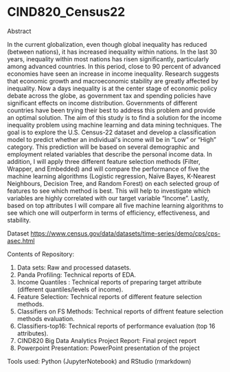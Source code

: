 # CIND820_Census22

Abstract

In the current globalization, even though global inequality has reduced (between nations), it has increased inequality within nations. In the last 30 years, inequality within most nations has risen significantly, particularly among advanced countries. In this period, close to 90 percent of advanced economies have seen an increase in income inequality. Research suggests that economic growth and macroeconomic stability are greatly affected by inequality. Now a days inequality is at the center stage of economic policy debate across the globe, as government tax and spending policies have significant effects on income distribution. Governments of different countries have been trying their best to address this problem and provide an optimal solution. The aim of this study is to find a solution for the income inequality problem using machine learning and data mining techniques. The goal is to explore the U.S. Census-22 dataset and develop a classification model to predict whether an individual's income will be in “Low” or “High” category. This prediction will be based on several demographic and employment related variables that describe the personal income data. 
In addition, I will apply three different feature selection methods (Filter, Wrapper, and Embedded) and will compare the performance of five the machine learning algorithms (Logistic regression, Naïve Bayes, K-Nearest Neighbours, Decision Tree, and Random Forest) on each selected group of features to see which method is best. This will help to investigate which variables are highly correlated with our target variable “Income”. Lastly, based on top attributes I will compare all five machine learning algorithms to see which one will outperform in terms of efficiency, effectiveness, and stability. 

Dataset
https://www.census.gov/data/datasets/time-series/demo/cps/cps-asec.html

Contents of Repository:
1. Data sets: Raw and processed datasets.
2. Panda Profiling: Technical reports of EDA.
3. Income Quantiles : Technical reports of preparing target attribute (different quantiles/levels of income).
4. Feature Selection: Technical reports of different feature selection methods.
5. Classifiers on FS Methods: Technical reports of diffrent feature selection methods evaluation.
6. Classifiers-top16: Technical reports of performance evaluation (top 16 attributes).
7. CIND820 Big Data Analytics Project Report: Final project report
8. Powerpoint Presentation: PowerPoint presentation of the project

Tools used: Python (JupyterNotebook) and RStudio (rmarkdown)
